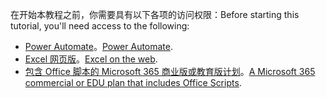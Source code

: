 <span data-ttu-id="52e24-101">在开始本教程之前，你需要具有以下各项的访问权限：</span><span class="sxs-lookup"><span data-stu-id="52e24-101">Before starting this tutorial, you'll need access to the following:</span></span>

- <span data-ttu-id="52e24-102">[Power Automate](/power-automate/organization-q-and-a)。</span><span class="sxs-lookup"><span data-stu-id="52e24-102">[Power Automate](/power-automate/organization-q-and-a).</span></span>
- <span data-ttu-id="52e24-103">[Excel 网页版](https://www.office.com/launch/excel)。</span><span class="sxs-lookup"><span data-stu-id="52e24-103">[Excel on the web](https://www.office.com/launch/excel).</span></span>
- <span data-ttu-id="52e24-104">[包含 Office 脚本的 Microsoft 365 商业版或教育版计划](/microsoft-365/admin/manage/manage-office-scripts-settings)。</span><span class="sxs-lookup"><span data-stu-id="52e24-104">[A Microsoft 365 commercial or EDU plan that includes Office Scripts](/microsoft-365/admin/manage/manage-office-scripts-settings).</span></span>